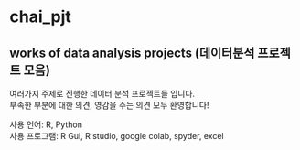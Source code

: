 # chai_pjt
## works of data analysis projects (데이터분석 프로젝트 모음)

여러가지 주제로 진행한 데이터 분석 프로젝트들 입니다.  
부족한 부분에 대한 의견, 영감을 주는 의견 모두 환영합니다!

사용 언어: R, Python  
사용 프로그램: R Gui, R studio, google colab, spyder, excel

